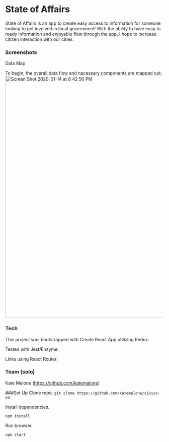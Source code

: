 # State of Affairs
State of Affairs is an app to create easy access to information for someone looking to get involved in local government! 
With the ability to have easy to ready information and enjoyable flow through the app, I hope to increase citizen interaction with our cities. 

### Screenshots
Data Map

To begin, the overall data flow and necessary components are mapped out.
<img width="769" alt="Screen Shot 2020-01-14 at 8 42 56 PM" src="https://user-images.githubusercontent.com/49652149/72403232-9eb5b600-370e-11ea-8ef0-96a84e0d104a.png">

### Tech
This project was bootstrapped with Create React App utilizing Redux.

Tested with Jest/Enzyme.

Links using React Router.

### Team (solo)
Kate Malone (https://github.com/katemalone)

###Set Up
Clone repo.
```git clone https://github.com/katemalone/civics-ed```

Install dependencies.

```npm install```

Run browser.

```npm start```
